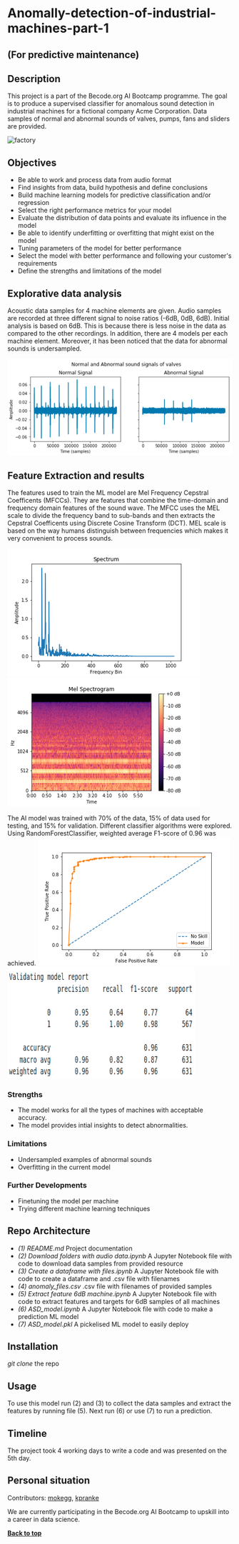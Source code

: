 
# Anomally-detection-of-industrial-machines-part-1
  ## (For predictive maintenance)
## Description
This project is a part of the Becode.org AI Bootcamp programme. The goal is to produce a supervised classifier for anomalous sound detection in industrial machines for a fictional company Acme Corporation. Data samples of normal and abnormal sounds of valves, pumps, fans and sliders are provided. 

![factory](https://images.unsplash.com/photo-1513828583688-c52646db42da?ixlib=rb-1.2.1&ixid=MnwxMjA3fDB8MHxwaG90by1wYWdlfHx8fGVufDB8fHx8&auto=format&fit=crop&w=2070&q=80)

## Objectives

- Be able to work and process data from audio format
- Find insights from data, build hypothesis and define conclusions
- Build machine learning models for predictive classification and/or regression
- Select the right performance metrics for your model
- Evaluate the distribution of data points and evaluate its influence in the model
- Be able to identify underfitting or overfitting that might exist on the model
- Tuning parameters of the model for better performance
- Select the model with better performance and following your customer's requirements
- Define the strengths and limitations of the model

## Explorative data analysis
Acoustic data samples for 4 machine elements are given. Audio samples are recorded at three different signal to noise ratios (-6dB, 0dB, 6dB). Initial analysis is based on 6dB. This is because there is less noise in the data as compared to the other recordings. In addition, there are 4 models per each machine element. Moreover, it has been noticed that the data for abnormal sounds is undersampled.

![Normal and abnormal fan sound signals](pics/signals.png) 


## Feature Extraction and results
The features used to train the ML model are Mel Frequency Cepstral Coefficents (MFCCs). They are features that combine the time-domain and frequency domain features of the sound wave. The MFCC uses the MEL scale to divide the frequency band to sub-bands and then extracts the Cepstral Coefficents using Discrete Cosine Transform (DCT). MEL scale is based on the way humans distinguish between frequencies which makes it very convenient to process sounds.

![FFT](pics/fft_normal_fan.png)
![Melspectrogram](pics/MelSpectrogram.png)

The AI model was trained with 70% of the data, 15% of data used for testing, and 15% for validation. Different classifier algorithms were explored. Using RandomForestClassifier, weighted average F1-score of 0.96 was achieved.
![Roc curve](pics/roc_curve.png)
<img src="pics/report.png" width="420" height="250">

### Strengths

- The model works for all the types of machines with acceptable accuracy.
- The model provides intial insights to detect abnormalities.

### Limitations

- Undersampled examples of abnormal sounds
- Overfitting in the current model

### Further Developments

- Finetuning the model per machine
- Trying different machine learning techniques

## Repo Architecture

- *(1) README.md* Project documentation
- *(2) Download folders with audio data.ipynb* A Jupyter Notebook file with code to download data samples from provided resource
- *(3) Create a dataframe with files.ipynb* A Jupyter Notebook file with code to create a dataframe and .csv file with filenames
- *(4) anomaly_files.csv* .csv file with filenames of provided samples
- *(5) Extract feature 6dB machine.ipynb* A Jupyter Notebook file with code to extract features and targets for 6dB samples of all machines 
- *(6) ASD_model.ipynb* A Jupyter Notebook file with code to make a prediction ML model
- *(7) ASD_model.pkl* A pickelised ML model to easily deploy

## Installation

 *git clone* the repo 


## Usage

To use this model run (2) and (3) to collect the data samples and extract the features by running file (5). Next run (6) or use (7) to run a prediction.

## Timeline

The project took 4 working days to write a code and was presented on the 5th day.

## Personal situation

Contributors: [mokegg](https://github.com/mokegg), [kpranke](https://github.com/kpranke)

We are currently participating in the Becode.org AI Bootcamp to upskill into a career in data science.

**[Back to top](#table-of-contents)**
